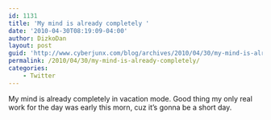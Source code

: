 ```yaml
---
id: 1131
title: 'My mind is already completely '
date: '2010-04-30T08:19:09-04:00'
author: DizkoDan
layout: post
guid: 'http://www.cyberjunx.com/blog/archives/2010/04/30/my-mind-is-already-completely/'
permalink: /2010/04/30/my-mind-is-already-completely/
categories:
    - Twitter
---
```


My mind is already completely in vacation mode. Good thing my only real work for the day was early this morn, cuz it’s gonna be a short day.